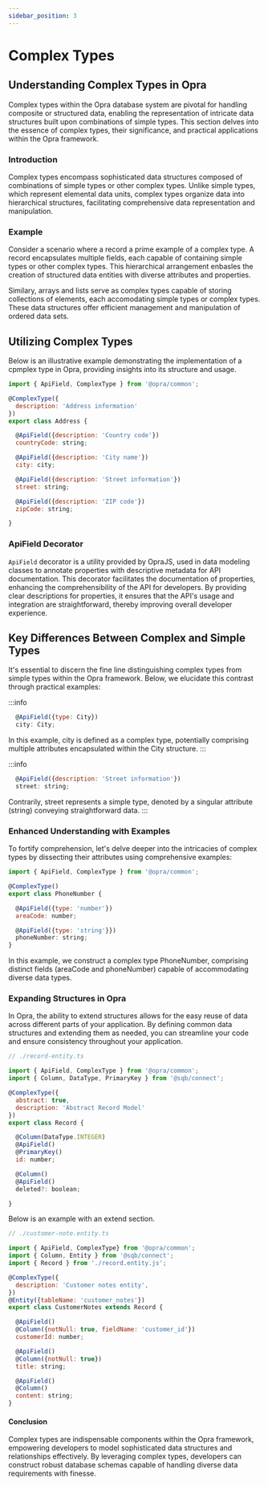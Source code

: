 ```yaml
---
sidebar_position: 3
---
```


# Complex Types

## Understanding Complex Types in Opra
Complex types within the Opra database system are pivotal for handling composite or structured data, enabling the representation of intricate data structures built upon combinations of simple types. This section delves into the essence of complex types, their significance, and practical applications within the Opra framework.

### Introduction
Complex types encompass sophisticated data structures composed of combinations of simple types or other complex types. Unlike simple types, which represent elemental data units, complex types organize data into hierarchical structures, facilitating comprehensive data representation and manipulation.

### Example

Consider a scenario where a record a prime example of a complex type. A record encapsulates multiple fields, each capable of containing simple types or other complex types. This hierarchical arrangement enbasles the creation of structured data entities with diverse attributes and properties.

Similary, arrays and lists serve as complex types capable of storing collections of elements, each accomodating simple types or complex types. These data structures offer efficient management and manipulation of ordered data sets.

## Utilizing Complex Types

Below is an illustrative example demonstrating the implementation of a cpmplex type in Opra, providing insights into its structure and usage.

```jsx
import { ApiField, ComplexType } from '@opra/common';

@ComplexType({
  description: 'Address information'
})
export class Address {

  @ApiField({description: 'Country code'})
  countryCode: string;

  @ApiField({description: 'City name'})
  city: city;

  @ApiField({description: 'Street information'})
  street: string;

  @ApiField({description: 'ZIP code'})
  zipCode: string;

}
```

### ApiField Decorator

`ApiField` decorator is a utility provided by OpraJS, used in data modeling classes to annotate properties with descriptive metadata for API documentation. This decorator facilitates the documentation of properties, enhancing the comprehensibility of the API for developers. By providing clear descriptions for properties, it ensures that the API's usage and integration are straightforward, thereby improving overall developer experience.

## Key Differences Between Complex and Simple Types

It's essential to discern the fine line distinguishing complex types from simple types within the Opra framework. Below, we elucidate this contrast through practical examples:

:::info
```jsx
  @ApiField({type: City})
  city: City;
```
In this example, city is defined as a complex type, potentially comprising multiple attributes encapsulated within the City structure.
:::

:::info
```jsx
  @ApiField({description: 'Street information'})
  street: string;
```
Contrarily, street represents a simple type, denoted by a singular attribute (string) conveying straightforward data.
:::

### Enhanced Understanding with Examples
To fortify comprehension, let's delve deeper into the intricacies of complex types by dissecting their attributes using comprehensive examples:

```jsx
import { ApiField, ComplexType } from '@opra/common';

@ComplexType()
export class PhoneNumber {

  @ApiField({type: 'number'})
  areaCode: number;

  @ApiField({type: 'string'}})
  phoneNumber: string;
}
```

In this example, we construct a complex type PhoneNumber, comprising distinct fields (areaCode and phoneNumber) capable of accommodating diverse data types.

### Expanding Structures in Opra

In Opra, the ability to extend structures allows for the easy reuse of data across different parts of your application. By defining common data structures and extending them as needed, you can streamline your code and ensure consistency throughout your application.

```jsx
// ./record-entity.ts

import { ApiField, ComplexType } from '@opra/common';
import { Column, DataType, PrimaryKey } from '@sqb/connect';

@ComplexType({
  abstract: true,
  description: 'Abstract Record Model'
})
export class Record {

  @Column(DataType.INTEGER)
  @ApiField()
  @PrimaryKey()
  id: number;

  @Column()
  @ApiField()
  deleted?: boolean;

}
```

Below is an example with an extend section.

```jsx
// ./customer-note.entity.ts

import { ApiField, ComplexType} from '@opra/common';
import { Column, Entity } from '@sqb/connect';
import { Record } from './record.entity.js';

@ComplexType({
  description: 'Customer notes entity',
})
@Entity({tableName: 'customer_notes'})
export class CustomerNotes extends Record {

  @ApiField()
  @Column({notNull: true, fieldName: 'customer_id'})
  customerId: number;

  @ApiField()
  @Column({notNull: true})
  title: string;

  @ApiField()
  @Column()
  content: string;
}
```

#### Conclusion
Complex types are indispensable components within the Opra framework, empowering developers to model sophisticated data structures and relationships effectively. By leveraging complex types, developers can construct robust database schemas capable of handling diverse data requirements with finesse.